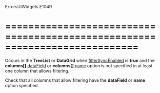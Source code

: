 <!--id-->ErrorsUIWidgets.E1049<!--/id-->
===========================================================================
===========================================================================

<!--shortDescription-->
Occurs in the **TreeList** or **DataGrid** when [filterSyncEnabled](/Documentation/ApiReference/UI_Widgets/dxDataGrid/Configuration/#filterSyncEnabled) is **true** and the **columns[]**.[dataField](/Documentation/ApiReference/UI_Widgets/dxDataGrid/Configuration/columns/#dataField) or **columns[]**.[name](/Documentation/ApiReference/UI_Widgets/dxDataGrid/Configuration/columns/#name) option is not specified in at least one column that allows filtering.
<!--/shortDescription-->

<!--fullDescription-->
Check that all columns that allow filtering have the **dataField** or **name** option specified.
<!--/fullDescription-->